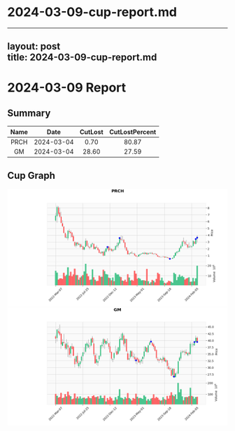 
2024-03-09-cup-report.md
========================
  
---  
layout: post  
title: 2024-03-09-cup-report.md  
---  

2024-03-09 Report
=================

Summary
-------
  

|Name|Date|CutLost|CutLostPercent|
| :---: | :---: | :---: | :---: |
|PRCH|2024-03-04|0.70|80.87|
|GM|2024-03-04|28.60|27.59|

Cup Graph
---------
  
![PRCH.png](/image/202403091404/PRCH.png)  
![GM.png](/image/202403091404/GM.png)  